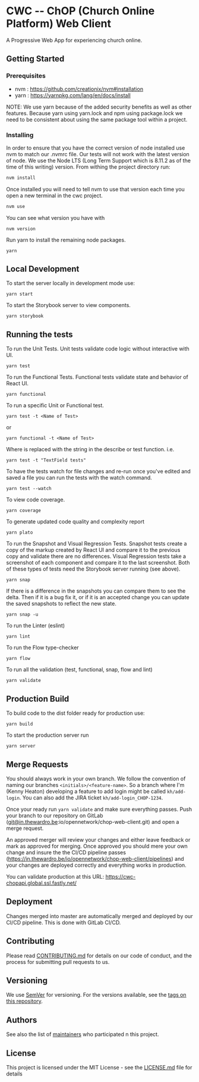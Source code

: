 # CWC -- ChOP (Church Online Platform) Web Client

A Progressive Web App for experiencing church online.

## Getting Started

### Prerequisites

- nvm : https://github.com/creationix/nvm#installation
- yarn : https://yarnpkg.com/lang/en/docs/install

NOTE: We use yarn because of the added security benefits as well as other features. Because yarn using yarn.lock and npm using package.lock we need to be consistent about using the same package tool within a project.

### Installing

In order to ensure that you have the correct version of node installed use nvm to match our .nvmrc file. Our tests will not work with the latest version of node. We use the Node LTS (Long Term Support which is 8.11.2 as of the time of this writing) version. From withing the project directory run:

```bash
nvm install
```

Once installed you will need to tell nvm to use that version each time you open a new terminal in the cwc project.

```bash
nvm use
```

You can see what version you have with

```
nvm version
```

Run yarn to install the remaining node packages.

```
yarn
```

## Local Development

To start the server locally in development mode use:
```
yarn start
```

To start the Storybook server to view components.
```
yarn storybook
```

## Running the tests

To run the Unit Tests. Unit tests validate code logic without
interactive with UI.
```
yarn test
```

To run the Functional Tests. Functional tests validate state and
behavior of React UI.
```
yarn functional
```

To run a specific Unit or Functional test.
```
yarn test -t <Name of Test>
```
or
```
yarn functional -t <Name of Test>
```
Where <Name of Test> is replaced with the string in the describe or test function.
i.e.
```
yarn test -t "TextField tests"
```

To have the tests watch for file changes and re-run once you've edited and saved
a file you can run the tests with the watch command.
```
yarn test --watch
```

To view code coverage.
```
yarn coverage
```

To generate updated code quality and complexity report
```
yarn plato
```

To run the Snapshot and Visual Regression Tests. Snapshot tests create a copy of
the markup created by React UI and compare it to the previous copy and validate
there are no differences. Visual Regression tests take a screenshot of each
component and compare it to the last screenshot. Both of these types of tests
need the Storybook server running (see above). 
```
yarn snap
```
If there is a difference in the snapshots you can compare them to see the delta.
Then if it is a bug fix it, or if it is an accepted change you can update the
saved snapshots to reflect the new state.
```
yarn snap -u
```

To run the Linter (eslint)
```
yarn lint
```

To run the Flow type-checker
```
yarn flow
```

To run all the validation (test, functional, snap, flow and lint)
```
yarn validate
```

## Production Build

To build code to the dist folder ready for production use:
```
yarn build
```

To start the production server run
```
yarn server
```

## Merge Requests

You should always work in your own branch. We follow the convention of naming our branches `<initials>/<feature-name>`. So a branch where I'm (Kenny Heaton) developing a feature to add login might be called `kh/add-login`. You can also add the JIRA ticket `kh/add-login_CHOP-1234`.

Once your ready run `yarn validate` and make sure everything passes. Push your branch to our repository on GitLab (git@in.thewardro.be:io/opennetwork/chop-web-client.git) and open a merge request.

An approved merger will review your changes and either leave feedback or mark as approved for merging. Once approved you should mere your own change and insure the the CI/CD pipeline passes (https://in.thewardro.be/io/opennetwork/chop-web-client/pipelines) and your changes are deployed correctly and everything works in production.

You can validate production at this URL: https://cwc-chopapi.global.ssl.fastly.net/

## Deployment

Changes merged into master are automatically merged and deployed by our CI/CD pipeline. This is done with GitLab CI/CD.

## Contributing

Please read [CONTRIBUTING.md](CONTRIBUTING.md) for details on our code of conduct, and the process for submitting pull requests to us.

## Versioning

We use [SemVer](http://semver.org/) for versioning. For the versions available, see the [tags on this repository](https://in.thewardro.be/io/opennetwork/chop-web-client/tags). 

## Authors

See also the list of [maintainers](MAINTAINERS) who participated n this project.

## License

This project is licensed under the MIT License - see the [LICENSE.md](LICENSE.md) file for details
